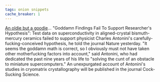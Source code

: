 ```yaml
---
tags: onion snippets
cache_breaker: 1
---
```


[An oldie but a goodie](http://www.theonion.com/articles/goddamn-findings-fail-to-support-researchers-hypot,5237/)... "Goddamn Findings Fail To Support Researcher's Hypothesis": Test data on superconductivity in aligned-crystal bismuth-mercury ceramics failed to support physicist Charles Antonini's carefully-fucking-conceived hypothesis, he told the journal Nature yesterday. "It seems the goddamn math is correct, so I obviously must not have taken other motherfucking factors into account," said Antonini, who had dedicated the past nine years of his life to "solving the cunt of an obstacle to miniature supercomputers." An unexpurgated account of Antonini's studies in cryomatrix crystallography will be published in the journal Cock-Sucking Science.
